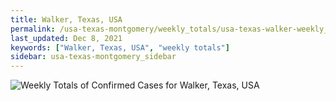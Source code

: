 ```yaml
---
title: Walker, Texas, USA
permalink: /usa-texas-montgomery/weekly_totals/usa-texas-walker-weekly_totals.html
last_updated: Dec 8, 2021
keywords: ["Walker, Texas, USA", "weekly totals"]
sidebar: usa-texas-montgomery_sidebar
---
```


![Weekly Totals of Confirmed Cases for Walker, Texas, USA](/covid_tracker/images/graphs/usa-texas-walker-weekly_totals_graph.png)
